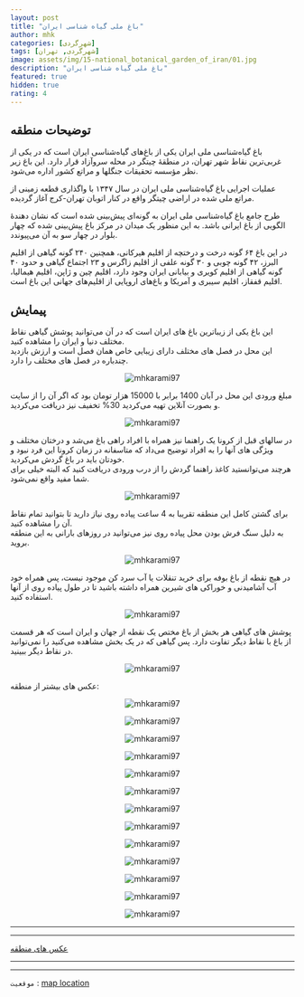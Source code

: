 ```yaml
---
layout: post
title: "باغ ملی گیاه شناسی ایران"
author: mhk
categories: [شهر‌گردی]
tags: [شهر‌گردی, تهران]
image: assets/img/15-national_botanical_garden_of_iran/01.jpg
description: "باغ ملی گیاه شناسی ایران"
featured: true
hidden: true
rating: 4
---
```


## توضیحات منطقه
باغ گیاه‌شناسی ملی ایران یکی از باغ‌های گیاه‌شناسی ایران است که در یکی از غربی‌ترین نقاط شهر تهران، در منطقهٔ چیتگر در محله سروآزاد قرار دارد. این باغ زیر نظر مؤسسه تحقیقات جنگلها و مراتع کشور اداره می‌شود.  

عملیات اجرایی باغ گیاه‌شناسی ملی ایران در سال ۱۳۴۷ با واگذاری قطعه زمینی از مراتع ملی شده در اراضی چیتگر واقع در کنار اتوبان تهران-کرج آغاز گردیده.  

طرح جامع باغ گیاه‌شناسی ملی ایران به گونه‌ای پیش‌بینی شده است که نشان دهندهٔ الگویی از باغ ایرانی باشد. به این منظور یک میدان در مرکز باغ پیش‌بینی شده که چهار بلوار در چهار سو به آن می‌پیوندد.  

در این باغ ۶۴ گونه درخت و درختچه از اقلیم هیرکانی، همچنین ۲۴۰ گونه گیاهی از اقلیم البرز، ۴۲ گونه چوبی و ۳۰ گونه علفی از اقلیم زاگرس و ۲۳ اجتماع گیاهی و حدود ۴۰ گونه گیاهی از اقلیم کویری و بیابانی ایران وجود دارد، اقلیم چین و ژاپن، اقلیم هیمالیا، اقلیم قفقاز، اقلیم سیبری و آمریکا و باغ‌های اروپایی از اقلیم‌های جهانی این باغ است.  

## پیمایش
این باغ یکی از زیباترین باغ های ایران است که در آن می‌توانید پوشش گیاهی نقاط مختلف دنیا و ایران را مشاهده کنید.  
این محل در فصل های مختلف دارای زیبایی خاص همان فصل است و ارزش بازدید چندباره در فصل های مختلف را دارد.  

<p align="center">
  <img src="/assets/img/15-national_botanical_garden_of_iran/02.jpg" alt="mhkarami97" />
</p>

مبلغ ورودی این محل در آبان 1400 برابر با 15000 هزار تومان بود که اگر آن را از سایت و بصورت آنلاین تهیه می‌کردید 30% تخفیف نیز دریافت می‌کردید.  

<p align="center">
  <img src="/assets/img/15-national_botanical_garden_of_iran/03.jpg" alt="mhkarami97" />
</p>

در سالهای قبل از کرونا یک راهنما نیز همراه با افراد راهی باغ می‌شد و درختان مختلف و ویژگی های آنها را به افراد توضیح می‌داد که متاسفانه در زمان کرونا این فرد نبود و خودتان باید در باغ گردش می‌کردید.  
هرچند می‌توانستید کاغذ راهنما گردش را از درب ورودی دریافت کنید که البته خیلی برای شما مفید واقع نمی‌شود.  

<p align="center">
  <img src="/assets/img/15-national_botanical_garden_of_iran/04.jpg" alt="mhkarami97" />
</p>

برای گشتن کامل این منطقه تقریبا به 4 ساعت پیاده روی نیاز دارید تا بتوانید تمام نقاط آن را مشاهده کنید.  
به دلیل سنگ فرش بودن محل پیاده روی نیز می‌توانید در روزهای بارانی به این منطقه بروید.  

<p align="center">
  <img src="/assets/img/15-national_botanical_garden_of_iran/05.jpg" alt="mhkarami97" />
</p>

در هیچ نقطه از باغ بوفه برای خرید تنقلات یا آب سرد کن موجود نیست، پس همراه خود آب آشامیدنی و خوراکی های شیرین همراه داشته باشید تا در طول پیاده روی از آنها استفاده کنید.  

<p align="center">
  <img src="/assets/img/15-national_botanical_garden_of_iran/06.jpg" alt="mhkarami97" />
</p>

پوشش های گیاهی هر بخش از باغ مختص یک نقطه از جهان و ایران است که هر قسمت از باغ با نقاط دیگر تفاوت دارد. پس گیاهی که در یک بخش مشاهده می‌کنید را نمی‌توانید در نقاط دیگر ببینید.  

<p align="center">
  <img src="/assets/img/15-national_botanical_garden_of_iran/07.jpg" alt="mhkarami97" />
</p>

عکس های بیشتر از منطقه:  

<p align="center">
  <img src="/assets/img/15-national_botanical_garden_of_iran/08.jpg" alt="mhkarami97" />
</p>

<p align="center">
  <img src="/assets/img/15-national_botanical_garden_of_iran/09.jpg" alt="mhkarami97" />
</p>

<p align="center">
  <img src="/assets/img/15-national_botanical_garden_of_iran/10.jpg" alt="mhkarami97" />
</p>

<p align="center">
  <img src="/assets/img/15-national_botanical_garden_of_iran/11.jpg" alt="mhkarami97" />
</p>

<p align="center">
  <img src="/assets/img/15-national_botanical_garden_of_iran/12.jpg" alt="mhkarami97" />
</p>

<p align="center">
  <img src="/assets/img/15-national_botanical_garden_of_iran/13.jpg" alt="mhkarami97" />
</p>

<p align="center">
  <img src="/assets/img/15-national_botanical_garden_of_iran/14.jpg" alt="mhkarami97" />
</p>

<p align="center">
  <img src="/assets/img/15-national_botanical_garden_of_iran/15.jpg" alt="mhkarami97" />
</p>

<p align="center">
  <img src="/assets/img/15-national_botanical_garden_of_iran/16.jpg" alt="mhkarami97" />
</p>

<p align="center">
  <img src="/assets/img/15-national_botanical_garden_of_iran/17.jpg" alt="mhkarami97" />
</p>

<p align="center">
  <img src="/assets/img/15-national_botanical_garden_of_iran/18.jpg" alt="mhkarami97" />
</p>

<p align="center">
  <img src="/assets/img/15-national_botanical_garden_of_iran/19.jpg" alt="mhkarami97" />
</p>

<p align="center">
  <img src="/assets/img/15-national_botanical_garden_of_iran/20.jpg" alt="mhkarami97" />
</p>

---
---

[عکس های منطقه](https://www.instagram.com/p/CV5ouGEIUPD/)  

---
---

`موقعیت` : [map location](https://www.google.com/maps/place/National+Botanical+Garden+of+Iran/@35.7390004,51.1740072,15z/data=!4m2!3m1!1s0x0:0x32aa2ece7e512d56?sa=X&ved=2ahUKEwiC_uOC_of0AhWJbsAKHWqYAfsQ_BJ6BAhcEAU)